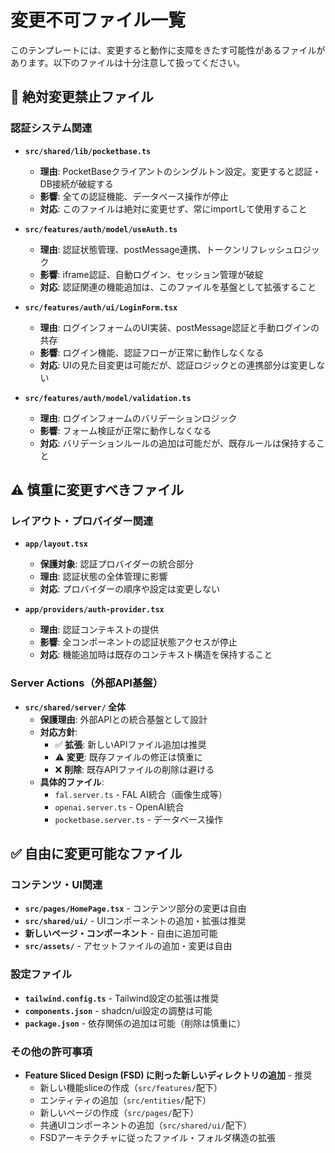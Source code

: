 # 変更不可ファイル一覧

このテンプレートには、変更すると動作に支障をきたす可能性があるファイルがあります。以下のファイルは十分注意して扱ってください。

## 🚨 絶対変更禁止ファイル

### 認証システム関連
- **`src/shared/lib/pocketbase.ts`**
  - **理由**: PocketBaseクライアントのシングルトン設定。変更すると認証・DB接続が破綻する
  - **影響**: 全ての認証機能、データベース操作が停止
  - **対応**: このファイルは絶対に変更せず、常にimportして使用すること

- **`src/features/auth/model/useAuth.ts`**
  - **理由**: 認証状態管理、postMessage連携、トークンリフレッシュロジック
  - **影響**: iframe認証、自動ログイン、セッション管理が破綻
  - **対応**: 認証関連の機能追加は、このファイルを基盤として拡張すること

- **`src/features/auth/ui/LoginForm.tsx`**
  - **理由**: ログインフォームのUI実装、postMessage認証と手動ログインの共存
  - **影響**: ログイン機能、認証フローが正常に動作しなくなる
  - **対応**: UIの見た目変更は可能だが、認証ロジックとの連携部分は変更しない

- **`src/features/auth/model/validation.ts`**
  - **理由**: ログインフォームのバリデーションロジック
  - **影響**: フォーム検証が正常に動作しなくなる
  - **対応**: バリデーションルールの追加は可能だが、既存ルールは保持すること

## ⚠️ 慎重に変更すべきファイル

### レイアウト・プロバイダー関連
- **`app/layout.tsx`**
  - **保護対象**: 認証プロバイダーの統合部分
  - **理由**: 認証状態の全体管理に影響
  - **対応**: プロバイダーの順序や設定は変更しない

- **`app/providers/auth-provider.tsx`**
  - **理由**: 認証コンテキストの提供
  - **影響**: 全コンポーネントの認証状態アクセスが停止
  - **対応**: 機能追加時は既存のコンテキスト構造を保持すること

### Server Actions（外部API基盤）
- **`src/shared/server/` 全体**
  - **保護理由**: 外部APIとの統合基盤として設計
  - **対応方針**:
    - ✅ **拡張**: 新しいAPIファイル追加は推奨
    - ⚠️ **変更**: 既存ファイルの修正は慎重に
    - ❌ **削除**: 既存APIファイルの削除は避ける
  - **具体的ファイル**:
    - `fal.server.ts` - FAL AI統合（画像生成等）
    - `openai.server.ts` - OpenAI統合
    - `pocketbase.server.ts` - データベース操作

## ✅ 自由に変更可能なファイル

### コンテンツ・UI関連
- **`src/pages/HomePage.tsx`** - コンテンツ部分の変更は自由
- **`src/shared/ui/`** - UIコンポーネントの追加・拡張は推奨
- **新しいページ・コンポーネント** - 自由に追加可能
- **`src/assets/`** - アセットファイルの追加・変更は自由

### 設定ファイル
- **`tailwind.config.ts`** - Tailwind設定の拡張は推奨
- **`components.json`** - shadcn/ui設定の調整は可能
- **`package.json`** - 依存関係の追加は可能（削除は慎重に）

### その他の許可事項
- **Feature Sliced Design (FSD) に則った新しいディレクトリの追加** - 推奨
  - 新しい機能sliceの作成（`src/features/`配下）
  - エンティティの追加（`src/entities/`配下）
  - 新しいページの作成（`src/pages/`配下）
  - 共通UIコンポーネントの追加（`src/shared/ui/`配下）
  - FSDアーキテクチャに従ったファイル・フォルダ構造の拡張
